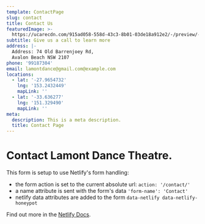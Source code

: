 ```yaml
---
template: ContactPage
slug: contact
title: Contact Us
featuredImage: >-
  https://ucarecdn.com/915ad058-558d-43c3-8b01-03de18a912e2/-/preview/-/enhance/85/
subtitle: Give us a call to learn more
address: |-
  Address: 74 Old Barrenjoey Rd,
  Avalon Beach NSW 2107
phone: '99187304'
email: lamontdance@gmail.com@example.com
locations:
  - lat: '-27.9654732'
    lng: '153.2432449'
    mapLink: ''
  - lat: '-33.636277'
    lng: '151.329490'
    mapLink: ''
meta:
  description: This is a meta description.
  title: Contact Page
---
```

# Contact Lamont Dance Theatre.

This form is setup to use Netlify's form handling:

* the form action is set to the current absolute url: `action: '/contact/'`
* a name attribute is sent with the form's data `'form-name': 'Contact'`
* netlify data attributes are added to the form `data-netlify data-netlify-honeypot`

Find out more in the [Netlify Docs](https://www.netlify.com/docs/form-handling/).
